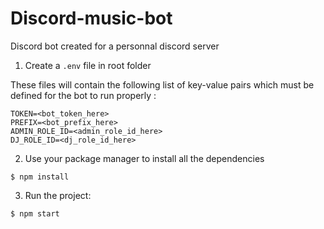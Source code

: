 # Discord-music-bot
Discord bot created for a personnal discord server

1. Create a `.env` file in root folder
 
These files will contain the following list of key-value pairs which must be defined for the bot to run properly :
```
TOKEN=<bot_token_here>
PREFIX=<bot_prefix_here>
ADMIN_ROLE_ID=<admin_role_id_here>
DJ_ROLE_ID=<dj_role_id_here>
```

2. Use your package manager to install all the dependencies
```
$ npm install
```

3. Run the project:

```
$ npm start
```
